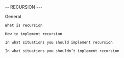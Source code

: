 -- RECURSION ---

General

	What is recursion

	How to implement recursion

	In what situations you should implement recursion

	In what situations you shouldn’t implement recursion
